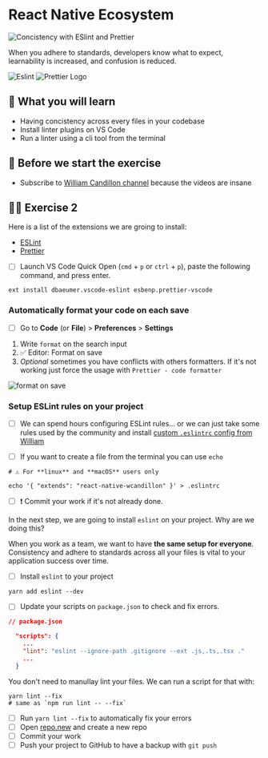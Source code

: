 # React Native Ecosystem

![Concistency with ESlint and Prettier](https://media.giphy.com/media/inEZXlAOb1TC8/giphy.gif)

When you adhere to standards, developers know what to expect, learnability is increased, and confusion is reduced.

![Eslint](https://user-images.githubusercontent.com/81434852/149155293-6b2560a6-3f26-482d-89d0-80c1c3ce98fb.png)
![Prettier Logo](https://user-images.githubusercontent.com/81434852/149155018-cf0a16f4-ebfb-4608-bb49-500b324773b3.png)

## 📡 What you will learn

- Having concistency across every files in your codebase
- Install linter plugins on VS Code
- Run a linter using a cli tool from the terminal

## 👾 Before we start the exercise

- Subscribe to [William Candillon channel](https://www.youtube.com/channel/UC806fwFWpiLQV5y-qifzHnA) because the videos are insane

## 👨‍🚀 Exercise 2

Here is a list of the extensions we are groing to install:

- [ESLint](https://marketplace.visualstudio.com/items?itemName=dbaeumer.vscode-eslint)
- [Prettier](https://marketplace.visualstudio.com/items?itemName=esbenp.prettier-vscode)

- [ ] Launch VS Code Quick Open (`cmd` + `p` or `ctrl` + `p`), paste the following command, and press enter.

```console
ext install dbaeumer.vscode-eslint esbenp.prettier-vscode
```

### Automatically format your code on each save

- [ ] Go to **Code** (or **File**) > **Preferences** > **Settings**

1. Write `format` on the search input
2. ✅ Editor: Format on save
3. _Optional_ sometimes you have conflicts with others formatters. If it's not working just force the usage with `Prettier - code formatter`

![format on save](https://raw.githubusercontent.com/flexbox/react-native-workshop/main/challenges/react-native-ecosystem/format-on-save.png)

### Setup ESLint rules on your project

- [ ] We can spend hours configuring ESLint rules... or we can just take some rules used by the community and install [custom `.eslintrc` config from William](https://github.com/wcandillon/eslint-config-react-native-wcandillon#readme)

- [ ] If you want to create a file from the terminal you can use `echo`

```console
# ⚠️ For **linux** and **macOS** users only

echo '{ "extends": "react-native-wcandillon" }' > .eslintrc
```

- [ ] ❗ Commit your work if it's not already done.

In the next step, we are going to install `eslint` on your project. Why are we doing this?

When you work as a team, we want to have **the same setup for everyone**. Consistency and adhere to standards across all your files is vital to your application success over time.

- [ ] Install `eslint` to your project

```console
yarn add eslint --dev
```

- [ ] Update your scripts on `package.json` to check and fix errors.

```json
// package.json

  "scripts": {
    ...
    "lint": "eslint --ignore-path .gitignore --ext .js,.ts,.tsx ."
    ...
  }
```

You don't need to manullay lint your files. We can run a script for that with:

```console
yarn lint --fix
# same as `npm run lint -- --fix`
```

- [ ] Run `yarn lint --fix` to automatically fix your errors
- [ ] Open [repo.new](https://repo.new) and create a new repo
- [ ] Commit your work
- [ ] Push your project to GitHub to have a backup with `git push`
